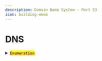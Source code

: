 ```yaml
---
description: Domain Name System - Port 53
icon: building-memo
---
```


# DNS

<details>

<summary><mark style="color:purple;"><strong><code>Enumeration</code></strong></mark></summary>

{% hint style="info" %}


#### <mark style="color:red;">`Resolve the IP`</mark>

{% code title="Start nslookup" %}
```sh
nslookup
```
{% endcode %}

* <mark style="color:purple;">Specify the</mark> <mark style="color:orange;">**`DNS`**</mark> <mark style="color:purple;">server:</mark>

```sh
server 10.10.10.10
```

* <mark style="color:purple;">Now, query for the given IP address, looking up its</mark> <mark style="color:orange;">**`DNS`**</mark> <mark style="color:purple;">records:</mark>

```
10.10.10.10
```
{% endhint %}

{% hint style="info" %}


#### <mark style="color:red;">**`Transfer Zones`**</mark>

* #### <mark style="color:purple;">If</mark> <mark style="color:orange;">`DNS`</mark> <mark style="color:purple;">is running over</mark> <mark style="color:orange;">`TCP`</mark> <mark style="color:purple;">try a zone transfer:</mark>

```sh
dig axfr HOST.NAME @10.10.10.29
```
{% endhint %}

</details>
